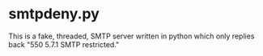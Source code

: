 # smtpdeny.py #

This is a fake, threaded, SMTP server written in python which only replies back "550 5.7.1 SMTP restricted."
